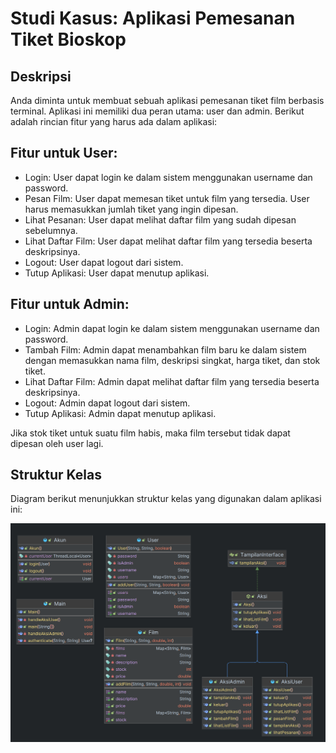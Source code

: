 # Studi Kasus: Aplikasi Pemesanan Tiket Bioskop
## Deskripsi

Anda diminta untuk membuat sebuah aplikasi pemesanan tiket film berbasis terminal. Aplikasi ini memiliki dua peran utama: user dan admin. Berikut adalah rincian fitur yang harus ada dalam aplikasi:

## Fitur untuk User:
- Login: User dapat login ke dalam sistem menggunakan username dan password.
- Pesan Film: User dapat memesan tiket untuk film yang tersedia. User harus memasukkan jumlah tiket yang ingin dipesan.
- Lihat Pesanan: User dapat melihat daftar film yang sudah dipesan sebelumnya.
- Lihat Daftar Film: User dapat melihat daftar film yang tersedia beserta deskripsinya.
- Logout: User dapat logout dari sistem.
- Tutup Aplikasi: User dapat menutup aplikasi.
## Fitur untuk Admin:
- Login: Admin dapat login ke dalam sistem menggunakan username dan password.
- Tambah Film: Admin dapat menambahkan film baru ke dalam sistem dengan memasukkan nama film, deskripsi singkat, harga tiket, dan stok tiket.
- Lihat Daftar Film: Admin dapat melihat daftar film yang tersedia beserta deskripsinya.
- Logout: Admin dapat logout dari sistem.
- Tutup Aplikasi: Admin dapat menutup aplikasi.

Jika stok tiket untuk suatu film habis, maka film tersebut tidak dapat dipesan oleh user lagi.

## Struktur Kelas
Diagram berikut menunjukkan struktur kelas yang digunakan dalam aplikasi ini:

<img src="Diagram.png" width="2172" alt="Diagram"/>